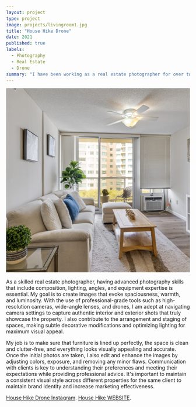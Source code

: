 ```yaml
---
layout: project
type: project
image: projects/livingroom1.jpg
title: "House Hike Drone"
date: 2021
published: true
labels:
  - Photography
  - Real Estate
  - Drone
summary: "I have been working as a real estate photographer for over two years"
---
```


<img class="img-fluid" src="../projects/livingroom1.jpg">

As a skilled real estate photographer, having advanced photography skills that include composition, lighting, angles, and equipment expertise is essential. My goal is to create images that evoke spaciousness, warmth, and luminosity. With the use of professional-grade tools such as high-resolution cameras, wide-angle lenses, and drones, I am adept at navigating camera settings to capture authentic interior and exterior shots that truly showcase the property. I also contribute to the arrangement and staging of spaces, making subtle decorative modifications and optimizing lighting for maximum visual appeal.

My job is to make sure that furniture is lined up perfectly, the space is clean and clutter-free, and everything looks visually appealing and accurate. Once the initial photos are taken, I also edit and enhance the images by adjusting colors, exposure, and removing any minor flaws. Communication with clients is key to understanding their preferences and meeting their expectations while providing professional advice. It's important to maintain a consistent visual style across different properties for the same client to maintain brand identity and increase marketing effectiveness.

 
[House Hike Drone Instagram](https://www.instagram.com/househike_realestatemedia_hi/).
[House Hike WEBSITE](https://househikerealestatemedia.com/). 
